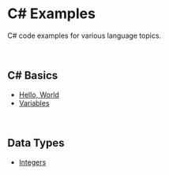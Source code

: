 # C# Examples

C# code examples for various language topics.

<br>

## C# Basics

- [Hello, World](https://github.com/kylecurtis/csharp-examples/blob/main/CSharpExamples/01-Basics/HelloWorld.cs)
- [Variables](https://github.com/kylecurtis/csharp-examples/blob/main/CSharpExamples/01-Basics/Variables.cs)

<br>

## Data Types

- [Integers](https://github.com/kylecurtis/csharp-examples/blob/main/CSharpExamples/02-Data-Types/Integers.cs)
